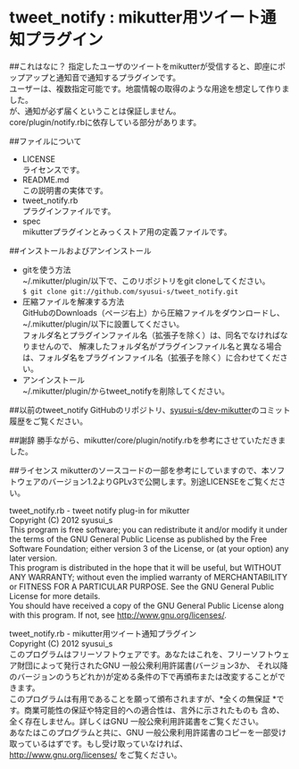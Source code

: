 tweet_notify : mikutter用ツイート通知プラグイン
============
##これはなに？
指定したユーザのツイートをmikutterが受信すると、即座にポップアップと通知音で通知するプラグインです。  
ユーザーは、複数指定可能です。地震情報の取得のような用途を想定して作りました。  
が、通知が必ず届くということは保証しません。  
core/plugin/notify.rbに依存している部分があります。

##ファイルについて
* LICENSE  
ライセンスです。
* README.md  
この説明書の実体です。
* tweet_notify.rb  
プラグインファイルです。
* spec  
mikutterプラグインとみっくストア用の定義ファイルです。

##インストールおよびアンインストール
* gitを使う方法  
~/.mikutter/plugin/以下で、このリポジトリをgit cloneしてください。  
`$ git clone git://github.com/syusui-s/tweet_notify.git`
* 圧縮ファイルを解凍する方法  
GitHubのDownloads（ページ右上）から圧縮ファイルをダウンロードし、~/.mikutter/plugin/以下に設置してください。  
フォルダ名とプラグインファイル名（拡張子を除く）は、同名でなければなりませんので、
解凍したフォルダ名がプラグインファイル名と異なる場合は、フォルダ名をプラグインファイル名（拡張子を除く）に合わせてください。  
* アンインストール  
~/.mikutter/plugin/からtweet_notifyを削除してください。

##以前のtweet_notify
GitHubのリポジトリ、[syusui-s/dev-mikutter](https://github.com/syusui-s/dev-mikutter)のコミット履歴をご覧ください。

##謝辞
勝手ながら、mikutter/core/plugin/notify.rbを参考にさせていただきました。  

##ライセンス
mikutterのソースコードの一部を参考にしていますので、本ソフトウェアのバージョン1.2よりGPLv3で公開します。別途LICENSEをご覧ください。

tweet_notify.rb - tweet notify plug-in for mikutter  
Copyright (C) 2012 syusui_s  
This program is free software; you can redistribute it and/or modify it under the terms of the GNU General Public License as published by the Free Software Foundation; either version 3 of the License, or (at your option) any later version.  
This program is distributed in the hope that it will be useful, but WITHOUT ANY WARRANTY; without even the implied warranty of MERCHANTABILITY or FITNESS FOR A PARTICULAR PURPOSE. See the GNU General Public License for more details.  
You should have received a copy of the GNU General Public License along with this program. If not, see <http://www.gnu.org/licenses/>.

tweet_notify.rb - mikutter用ツイート通知プラグイン  
Copyright (C) 2012 syusui_s  
このプログラムはフリーソフトウェアです。あなたはこれを、フリーソフトウェア財団によって発行されたGNU 一般公衆利用許諾書(バージョン3か、 それ以降のバージョンのうちどれか)が定める条件の下で再頒布または改変することができます。  
このプログラムは有用であることを願って頒布されますが、*全くの無保証 *です。商業可能性の保証や特定目的への適合性は、言外に示されたものも 含め、全く存在しません。詳しくはGNU 一般公衆利用許諾書をご覧ください。  
あなたはこのプログラムと共に、GNU 一般公衆利用許諾書のコピーを一部受け取っているはずです。もし受け取っていなければ、<http://www.gnu.org/licenses/> をご覧ください。

